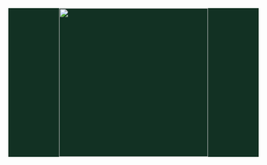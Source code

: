 <div id="wrapper" style="background-color:#123123">
  <div id="header" align="center">
    <img src="https://media.giphy.com/media/qgQUggAC3Pfv687qPC/giphy.gif" width="300"/>
  </div>
</div>
